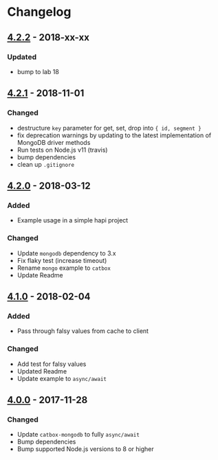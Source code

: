 # Changelog

## [4.2.2](https://github.com/hapijs/catbox-mongodb/compare/v4.2.1...v4.2.2) - 2018-xx-xx

### Updated
- bump to lab 18


## [4.2.1](https://github.com/hapijs/catbox-mongodb/compare/v4.2.0...v4.2.1) - 2018-11-01

### Changed
- destructure `key` parameter for get, set, drop into `{ id, segment }`
- fix deprecation warnings by updating to the latest implementation of MongoDB driver methods
- Run tests on Node.js v11 (travis)
- bump dependencies
- clean up `.gitignore`


## [4.2.0](https://github.com/hapijs/catbox-mongodb/compare/v4.1.0...v4.2.0) - 2018-03-12

### Added
- Example usage in a simple hapi project


### Changed
- Update `mongodb` dependency to 3.x
- Fix flaky test (increase timeout)
- Rename `mongo` example to `catbox`
- Update Readme


## [4.1.0](https://github.com/hapijs/catbox-mongodb/compare/v4.0.0...v4.1.0) - 2018-02-04

### Added
- Pass through falsy values from cache to client


### Changed
- Add test for falsy values
- Updated Readme
- Update example to `async/await`


## [4.0.0](https://github.com/hapijs/catbox-mongodb/compare/v3.0.1...v4.0.0) - 2017-11-28

### Changed
- Update `catbox-mongodb` to fully `async/await`
- Bump dependencies
- Bump supported Node.js versions to 8 or higher

